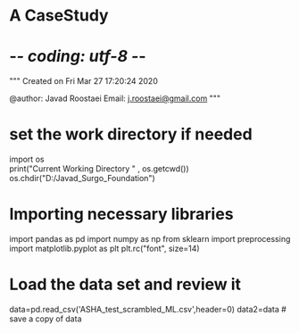 # A CaseStudy
# -*- coding: utf-8 -*-
"""
Created on Fri Mar 27 17:20:24 2020

@author: Javad Roostaei
Email: j.roostaei@gmail.com
"""
# set the work directory if needed
import os  
print("Current Working Directory " , os.getcwd())
os.chdir("D:/Javad_Surgo_Foundation")

# Importing necessary libraries
import pandas as pd
import numpy as np
from sklearn import preprocessing
import matplotlib.pyplot as plt 
plt.rc("font", size=14)

# Load the data set and review it
data=pd.read_csv('ASHA_test_scrambled_ML.csv',header=0)
data2=data # save a copy of data
